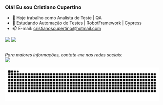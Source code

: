 ### Olá! Eu sou Cristiano Cupertino

- 🔭 Hoje trabalho como Analista de Teste | QA
- 🌱 Estudando Automação de Testes | RobotFramework | Cypress
- 📫 E-mail: cristianoscupertino@hotmail.com


<div>
  <a href="https://github.com/Cupertino76"></a>
  <img height="160em" src="https://github-readme-stats.vercel.app/api?username=Cupertino76&show_icons=true&theme=dracula&include_all_commits=true&count_private=true"/>
  <img height="160em" src="https://github-readme-stats.vercel.app/api/top-langs/?username=Cupertino76&layout=compact&langs_count=7&theme=dracula"/>
</div>


<div style="display: inline_block"><br>
</div>

<div align="start">  

  <i>Para maiores informações, contate-me nas redes sociais:</i><br> 
  <a href="https://www.linkedin.com/in/cristiano-cupertino-5696383a/" target="_blank"><img src="https://img.shields.io/badge/-LinkedIn-%230077B5?style=for-the-badge&logo=linkedin&logoColor=white" target="_blank"></a> 
  
   ![Snake animation](https://github.com/Matheus-Souza1/Matheus-Souza1/blob/output/github-contribution-grid-snake.svg)
</div>
